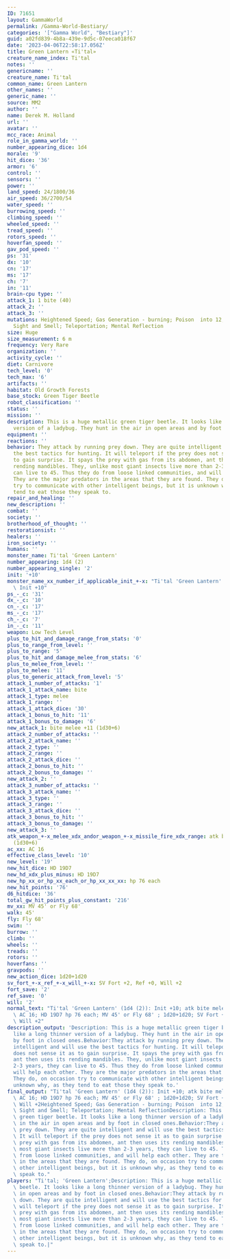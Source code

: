 ```yaml
---
ID: 71651
layout: GammaWorld
permalink: /Gamma-World-Bestiary/
categories: '["Gamma World", "Bestiary"]'
guid: a02fd839-4b8a-439e-9d5c-07eeca018f67
date: '2023-04-06T22:58:17.056Z'
title: Green Lantern «Ti'tal»
creature_name_index: Ti'tal
notes: ''
genericname: ''
creature_name: Ti'tal
common_name: Green Lantern
other_names: ''
generic_name: ''
source: MM2
author: ''
name: Derek M. Holland
url: ''
avatar: ''
mcc_race: Animal
role_in_gamma_world: ''
number_appearing_dice: 1d4
morale: '9'
hit_dice: '36'
armor: '6'
control: ''
sensors: ''
power: ''
land_speed: 24/1800/36
air_speed: 36/2700/54
water_speed: ''
burrowing_speed: ''
climbing_speed: ''
wheeled_speed: ''
tread_speed: ''
rotors_speed: ''
hoverfan_speed: ''
gav_pod_speed: ''
ps: '31'
dx: '10'
cn: '17'
ms: '17'
ch: '7'
in: '11'
brain-cpu type: ''
attack_1: 1 bite (40)
attack_2: ''
attack_3: ''
mutations: Heightened Speed; Gas Generation - burning; Poison  into 12, Heightened
  Sight and Smell; Teleportation; Mental Reflection
size: Huge
size_measurement: 6 m
frequency: Very Rare
organization: ''
activity_cycle: ''
diet: Carnivore
tech_level: '0'
tech_max: '6'
artifacts: ''
habitat: Old Growth Forests
base_stock: Green Tiger Beetle
robot_classification: ''
status: ''
mission: ''
description: This is a huge metallic green tiger beetle. It looks like a long thinner
  version of a ladybug. They hunt in the air in open areas and by foot in closed ones.
equipment: ''
reactions: ''
behavior: They attack by running prey down. They are quite intelligent and will use
  the best tactics for hunting. It will teleport if the prey does not sense it as
  to gain surprise. It spays the prey with gas from its abdomen, ant then uses its
  rending mandibles. They, unlike most giant insects live more than 2-3 years, they
  can live to 45. Thus they do from loose linked communities, and will help each other.
  They are the major predators in the areas that they are found. They do, on occasion
  try to communicate with other intelligent beings, but it is unknown why, as they
  tend to eat those they speak to.
repair_and_healing: ''
new_description: ''
combat: ''
society: ''
brotherhood_of_thought: ''
restorationsist: ''
healers: ''
iron_society: ''
humans: ''
monster_name: Ti'tal 'Green Lantern'
number_appearing: 1d4 (2)
number_appearing_single: '2'
init: '+10'
monster_name_xx_number_if_applicable_init_+-x: "Ti'tal 'Green Lantern' (1d4 (2)):\
  \ Init +10"
ps_-_c: '31'
dx_-_c: '10'
cn_-_c: '17'
ms_-_c: '17'
ch_-_c: '7'
in_-_c: '11'
weapon: Low Tech Level
plus_to_hit_and_damage_range_from_stats: '0'
plus_to_range_from_level: ''
plus_to_range: '5'
plus_to_hit_and_damage_melee_from_stats: '6'
plus_to_melee_from_level: ''
plus_to_melee: '11'
plus_to_generic_attack_from_level: '5'
attack_1_number_of_attacks: '1'
attack_1_attack_name: bite
attack_1_type: melee
attack_1_range: ''
attack_1_attack_dice: '30'
attack_1_bonus_to_hit: '11'
attack_1_bonus_to_damage: '6'
new_attack_1: bite melee +11 (1d30+6)
attack_2_number_of_attacks: ''
attack_2_attack_name: ''
attack_2_type: ''
attack_2_range: ''
attack_2_attack_dice: ''
attack_2_bonus_to_hit: ''
attack_2_bonus_to_damage: ''
new_attack_2: ''
attack_3_number_of_attacks: ''
attack_3_attack_name: ''
attack_3_type: ''
attack_3_range: ''
attack_3_attack_dice: ''
attack_3_bonus_to_hit: ''
attack_3_bonus_to_damage: ''
new_attack_3: ''
atk_weapon_+-x_melee_xdx_andor_weapon_+-x_missile_fire_xdx_range: atk bite melee +11
  (1d30+6)
ac_xx: AC 16
effective_class_level: '10'
new_level: '19'
new_hit_dice: HD 19D7
new_hd_xdx_plus_minus: HD 19D7
new_hp_xx_or_hp_xx_each_or_hp_xx_xx_xx: hp 76 each
new_hit_points: '76'
d6_hitdice: '36'
total_gw_hit_points_plus_constant: '216'
mv_xx: MV 45' or Fly 68'
walk: 45'
fly: Fly 68'
swim: ''
burrow: ''
climb: ''
wheels: ''
treads: ''
rotors: ''
hoverfans: ''
gravpods: ''
new_action_dice: 1d20+1d20
sv_fort_+-x_ref_+-x_will_+-x: SV Fort +2, Ref +0, Will +2
fort_save: '2'
ref_save: '0'
will: '2'
normal_text: "Ti'tal 'Green Lantern' (1d4 (2)): Init +10; atk bite melee +11 (1d30+6);\
  \ AC 16; HD 19D7 hp 76 each; MV 45' or Fly 68' ; 1d20+1d20; SV Fort +2, Ref +0,\
  \ Will +2"
description_output: 'Description: This is a huge metallic green tiger beetle. It looks
  like a long thinner version of a ladybug. They hunt in the air in open areas and
  by foot in closed ones.Behavior:They attack by running prey down. They are quite
  intelligent and will use the best tactics for hunting. It will teleport if the prey
  does not sense it as to gain surprise. It spays the prey with gas from its abdomen,
  ant then uses its rending mandibles. They, unlike most giant insects live more than
  2-3 years, they can live to 45. Thus they do from loose linked communities, and
  will help each other. They are the major predators in the areas that they are found.
  They do, on occasion try to communicate with other intelligent beings, but it is
  unknown why, as they tend to eat those they speak to.'
final_output: "Ti'tal 'Green Lantern' (1d4 (2)): Init +10; atk bite melee +11 (1d30+6);\
  \ AC 16; HD 19D7 hp 76 each; MV 45' or Fly 68' ; 1d20+1d20; SV Fort +2, Ref +0,\
  \ Will +2Heightened Speed; Gas Generation - burning; Poison  into 12, Heightened\
  \ Sight and Smell; Teleportation; Mental ReflectionDescription: This is a huge metallic\
  \ green tiger beetle. It looks like a long thinner version of a ladybug. They hunt\
  \ in the air in open areas and by foot in closed ones.Behavior:They attack by running\
  \ prey down. They are quite intelligent and will use the best tactics for hunting.\
  \ It will teleport if the prey does not sense it as to gain surprise. It spays the\
  \ prey with gas from its abdomen, ant then uses its rending mandibles. They, unlike\
  \ most giant insects live more than 2-3 years, they can live to 45. Thus they do\
  \ from loose linked communities, and will help each other. They are the major predators\
  \ in the areas that they are found. They do, on occasion try to communicate with\
  \ other intelligent beings, but it is unknown why, as they tend to eat those they\
  \ speak to."
players: "Ti'tal; 'Green Lantern';Description: This is a huge metallic green tiger\
  \ beetle. It looks like a long thinner version of a ladybug. They hunt in the air\
  \ in open areas and by foot in closed ones.Behavior:They attack by running prey\
  \ down. They are quite intelligent and will use the best tactics for hunting. It\
  \ will teleport if the prey does not sense it as to gain surprise. It spays the\
  \ prey with gas from its abdomen, ant then uses its rending mandibles. They, unlike\
  \ most giant insects live more than 2-3 years, they can live to 45. Thus they do\
  \ from loose linked communities, and will help each other. They are the major predators\
  \ in the areas that they are found. They do, on occasion try to communicate with\
  \ other intelligent beings, but it is unknown why, as they tend to eat those they\
  \ speak to.|"
---
```

</br>